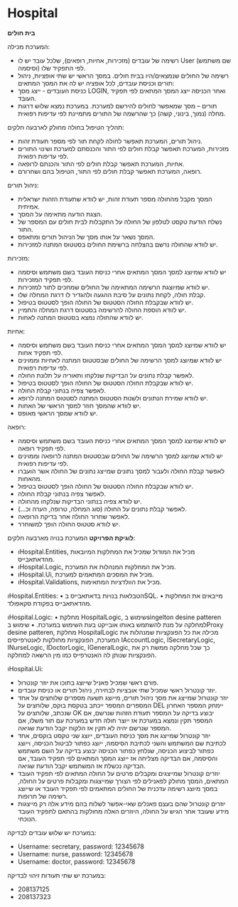 # Hospital
**בית חולים**

המערכת מכילה:
*	רשימה של עובדים (מזכירות, אחיות, רופאים), שלכל עובד יש לו User (שם משתמש וסיסמה) לפי התפקיד שלו.
*	רשימה של החולים שנמצאים/היו בבית חולים.
במסך הראשי יש שתי אופציות, ניהול תורים וכניסת עובדים, לכל אופציה יש לה את המסך המתאים:
*	כניסת העובדים - ייצג מסך LOGIN, ואחר הכניסה ייצג המסך המתאים לפי תפקיד העובד.
*	תורים – מסך שמאפשר לחולים להירשם למערכת.
במערכת נמצא שלוש דרגות מחלה (נמוך, בינוני, קשה) כך שהרשמה של התורים מתמיינת לפי עדיפות רפואית.


תהליך הטיפול בחולה מחולק לארבעה חלקים:
*	ניהול תורים, המערכת תאפשר לחולה לקחת תור לפי מספר תעודת זהות.
*	מזכירות, המערכת תאפשר קבלת חולים לפי התור והכנסתם למערכת ושינוי התורים לפי עדיפות רפואית.
*	אחיות, המערכת תאפשר קבלת חולים לפי התור והכנתם לרופאה.
*	רופאה, המערכת תאפשר קבלת חולים לפי התור, הטיפול בהם ושחרורם.

ניהול תורים:
*	המסך מקבל מהחולה מספר תעודת זהות, יש לוודא שתעודת הזהות ישראלית אמיתית.
*	הצגת הודעה מתאימה על המסך.
*	נשלח הודעת טקסט לטלפון של החולה על התקבלות לבית חולים עם המספר של התור.
*	המסך נשאר על אותו מסך של הניהול תורים ומתאפס.
*	יש לוודא שהחולה נרשם בהצלחה ברשימת החולים בסטטוס המתנה למזכירות.


מזכירות:
*	יש לוודא שמיוצג למסך המסך המתאים אחרי כניסת העובד בשם משתמש וסיסמה לפי תפקיד המזכירות.
*	יש לוודא שמיוצגת הרשימה המתאימה של החולים שמחכים לתור למזכירות.
*	קבלת חולה, לקחת נתונים על סיבת ההגעה ולהגדיר לו דרגת המחלה שלו.
*	יש לוודא שבקבלת החולה הסטטוס של החולה הופך לסטטוס בטיפול.
*	יש לוודא הוספת החולה להרשימה בסטטוס דרגת המחלה והתמיין.
*	יש לוודא שהחולה נמצא בסטטוס המתנה לאחות.


אחיות:
*	יש לוודא שמיוצג למסך המסך המתאים אחרי כניסת העובד בשם משתמש וסיסמה לפי תפקיד אחות.
*	יש לוודא שמיוצג למסך הרשימה של החולים שבסטטוס המתנה לאחיות וממוינים לפי עדיפות רפואית.
*	לאפשר קבלת נתונים על הבדיקות שנלקחו ותאוריה על תלונת החולה.
*	יש לוודא שבקבלת החולה הסטטוס של החולה הופך לסטטוס בטיפול.
*	לאפשר צפיה בנתוני קבלת החולה.
*	יש לוודא שמירת הנתונים ולשנות הסטטוס המתנה לסטטוס המתנה לרופא.
*	יש לוודא שהמסך חוזר למסך הראשי של האחות.
*	יש לוודא שמסך הראשי מאופס.


רופאה:
*	יש לוודא שמיוצג למסך המסך המתאים אחרי כניסת העובד בשם משתמש וסיסמה לפי תפקיד רופאה.
*	יש לוודא שמיוצג למסך הרשימה של החולים שבסטטוס המתנה לרופאה וממוינים לפי עדיפות רפואית.
*	לאפשר קבלת החולה ולעבור למסך נתונים שמייצג נתונים של החולה אשר הועברו מהאחות.
*	יש לוודא שבקבלת החולה הסטטוס של החולה הופך לסטטוס בטיפול.
*	לאפשר צפיה בנתוני קבלת החולה.
*	יש לוודא צפיה בנתוני הבדיקות שנלקחו מהחולה.
*	לאפשר קבלת נתונים על החולה (סוג המחלה, טרופה, הערה וכ...).
*	לאפשר שחרור החולה אחר בדיקת הרופאה.
*	יש לוודא סטטוס החולה הופך למשוחרר.




**לוגיקת הפרויקט**
המערכת בנויה מארבעה חלקים:
*	וHospital.Entities, מכיל את המודול שמכיל את המחלקות המיובאות מהדאתאבייס.
*	וHospital.Logic, מכיל את המחלקות המנהלות את המערכת.
*	וHospital.Ui, מכיל את המסכים המתאמים למערכת.
*	וHospital.Validations, מכיל את הוולדציות המתאימות.

וHospital.Entities:
•	הטבלאות בנויות בדאתאבייס בSQL.
•	מייבאים את המחלקות מהדאתאבייס בפקודת סקאפולד.

וHospital.Logic:
•	מחלקת HospitalLogic, שימוש בsingelton desine patteren למחלקה על מנת להשתמש באותו אובייקט בעת השימוש במערכת.
•	שימוש בProxy desine patteren, מחלקת HospitalLogic מכילה את כל הפונקציות שמנהלות את המערכת, הפונקציות מחולקות לאנטרפייסים IAccountLogic, ISecretaryLogic, INurseLogic, IDoctorLogic, IGeneralLogic, כך שכל מחלקה ממשת רק את הפונקציות שנותן לה האנטרפייס כמו מין הרשאה למחלקה.



וHospital.Ui:
*	פורם ראשי שמכיל פאניל שייוצג בתוכו את יוזר קונטרול.
*	יוזר קונטרול ראשי שמכיל שתי אובציות לבחירה, ניהול תורים או כניסת עובדים.
*	יוזר קונטרול שמייצג את מסך ניהול תורים, מייוצג תשעה מספרים שלוחצים על אחד המספרים המספר ייכתב בטקסת בוקס, שלוחצים על DEL יימחק המספר האחרון שנכתב, שלוחצים על OK יבוצע בדיקה על המספר תעודת הזהות שנרשם, אם המספר תקין ונמצא במערכת אז ייוצר חולה חדש במערכת עם תור משלו, אם המספר שנרשם יהיה לא תקין אז הלקוח יקבל הודעת שגיאה.
*	יוזר קונטרול שמייצג את מסך כניסת העובדים, ייוצג שני טקסט בוקסים, אחד לכתיבת שם המשתמש והשני לכתיבת הסיסמה, ייוצג כפתור לביטול הכניסה, וייוצג כפתור לביצוע הכניסה, שנלחץ כפתור הכניסה יבוצע בדיקה על השם משתמש והסיסמה, אם הבדיקה מצליחה אז ייוצג המסך המתאים לפי תפקיד העובד, אם הבדיקה נכשלת אז המשתמש יקבל הודעת שגיאה.
*	יוזרים קונטרול שמייצגים ומקבלים פרטים על החולה המתאים לפי תפקיד העובד המתאים, המסך מחולק לפאנילים לפי הצורך שמייצגות ומקבלות פרטים על החולה, במסך מיוצג רשימה עדכנית של החולים המתאמים לפי תפקיד העובד או שייוצג רשימה של תרופות.
*	יוזרים קונטרול שהם בעצם פאנלים שאי-אפשר לשלוח בהם מידע אלה רק מייצגות מידע שעובד אחר הגיש על החולה, היוזרים האלה מחולקות בהתאם לתפקיד העובד הנוכחי.

במערכת יש שלוש עובדים לבדיקה:
*	Username: secretary, password: 12345678
*	Username: nurse, password: 12345678
*	Username: doctor, password: 12345678

במערכת יש שתי תעודות זיהוי לבדיקה:
*	208137125
*	208137323

